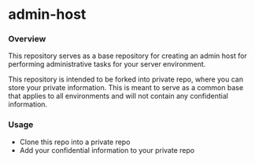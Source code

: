 # admin-host

### Overview

This repository serves as a base repository for creating an admin host for performing
administrative tasks for your server environment.

This repository is intended to be forked into private repo, where you can store your
private information. This is meant to serve as a common base that applies to all
environments and will not contain any confidential information.

### Usage

* Clone this repo into a private repo
* Add your confidential information to your private repo



